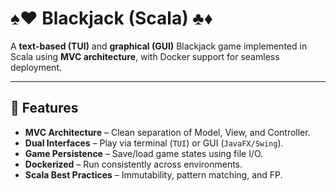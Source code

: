 # ♠️♥️ Blackjack (Scala) ♣️♦️

A **text-based (TUI)** and **graphical (GUI)** Blackjack game implemented in Scala using **MVC architecture**, with Docker support for seamless deployment.

---

## 🚀 Features
- **MVC Architecture** – Clean separation of Model, View, and Controller.
- **Dual Interfaces** – Play via terminal (`TUI`) or GUI (`JavaFX/Swing`).
- **Game Persistence** – Save/load game states using file I/O.
- **Dockerized** – Run consistently across environments.
- **Scala Best Practices** – Immutability, pattern matching, and FP.
